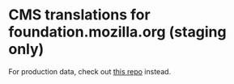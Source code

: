 # CMS translations for foundation.mozilla.org (staging only)

For production data, check out [this repo](https://github.com/mozilla-l10n/fomo-content) instead.
